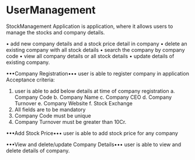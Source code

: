 # UserManagement


StockManagement Application is application, where it allows users to manage the stocks and company details.

•	add new company details and a stock price detail in company
•	delete an existing company with all stock details
•	search the company by company code
•	view all company details or all stock details
•	update details of existing company.

•••Company Registration•••
user is able to register company in application
Acceptance criteria:
1.	user is able to add below details at time of company registration
       a.	Company Code
       b.	Company Name
       c.	Company CEO
       d.	Company Turnover
       e.	Company Website
       f.	Stock Exchange
2.	All fields are to be mandatory
3.	Company Code must be unique
4.	Company Turnover must be greater than 10Cr.


•••Add Stock Price•••
user is able to add stock price for any company


•••View and delete/update Company Details•••
user is able to view and delete details of company.


